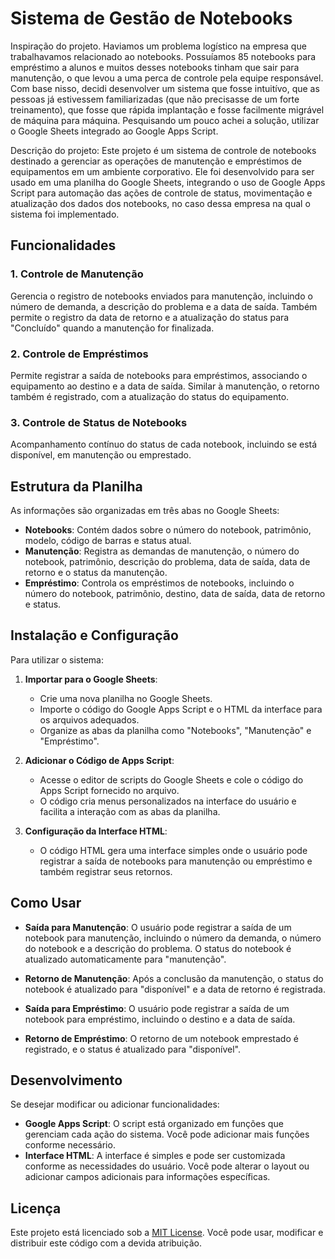 # Sistema de Gestão de Notebooks

Inspiração do projeto.
Haviamos um problema logístico na empresa que trabalhavamos relacionado ao notebooks. Possuíamos 85 notebooks para empréstimo a alunos e muitos desses notebooks tinham que sair para manutenção, o que levou a uma perca de controle pela equipe responsável. Com base nisso, decidi desenvolver um sistema que fosse intuitívo, que as pessoas já estivessem familiarizadas (que não precisasse de um forte treinamento), que fosse que rápida implantação e fosse facilmente migrável de máquina para máquina. Pesquisando um pouco achei a solução, utilizar o Google Sheets integrado ao Google Apps Script.

Descrição do projeto:
Este projeto é um sistema de controle de notebooks destinado a gerenciar as operações de manutenção e empréstimos de equipamentos em um ambiente corporativo. Ele foi desenvolvido para ser usado em uma planilha do Google Sheets, integrando o uso de Google Apps Script para automação das ações de controle de status, movimentação e atualização dos dados dos notebooks, no caso dessa empresa na qual o sistema foi implementado.

## Funcionalidades

### 1. Controle de Manutenção
Gerencia o registro de notebooks enviados para manutenção, incluindo o número de demanda, a descrição do problema e a data de saída. Também permite o registro da data de retorno e a atualização do status para "Concluído" quando a manutenção for finalizada.

### 2. Controle de Empréstimos
Permite registrar a saída de notebooks para empréstimos, associando o equipamento ao destino e a data de saída. Similar à manutenção, o retorno também é registrado, com a atualização do status do equipamento.

### 3. Controle de Status de Notebooks
Acompanhamento contínuo do status de cada notebook, incluindo se está disponível, em manutenção ou emprestado.

## Estrutura da Planilha

As informações são organizadas em três abas no Google Sheets:

- **Notebooks**: Contém dados sobre o número do notebook, patrimônio, modelo, código de barras e status atual.
- **Manutenção**: Registra as demandas de manutenção, o número do notebook, patrimônio, descrição do problema, data de saída, data de retorno e o status da manutenção.
- **Empréstimo**: Controla os empréstimos de notebooks, incluindo o número do notebook, patrimônio, destino, data de saída, data de retorno e status.

## Instalação e Configuração

Para utilizar o sistema:

1. **Importar para o Google Sheets**:
   - Crie uma nova planilha no Google Sheets.
   - Importe o código do Google Apps Script e o HTML da interface para os arquivos adequados.
   - Organize as abas da planilha como "Notebooks", "Manutenção" e "Empréstimo".

2. **Adicionar o Código de Apps Script**:
   - Acesse o editor de scripts do Google Sheets e cole o código do Apps Script fornecido no arquivo.
   - O código cria menus personalizados na interface do usuário e facilita a interação com as abas da planilha.

3. **Configuração da Interface HTML**:
   - O código HTML gera uma interface simples onde o usuário pode registrar a saída de notebooks para manutenção ou empréstimo e também registrar seus retornos.

## Como Usar

- **Saída para Manutenção**: O usuário pode registrar a saída de um notebook para manutenção, incluindo o número da demanda, o número do notebook e a descrição do problema. O status do notebook é atualizado automaticamente para "manutenção".

- **Retorno de Manutenção**: Após a conclusão da manutenção, o status do notebook é atualizado para "disponível" e a data de retorno é registrada.

- **Saída para Empréstimo**: O usuário pode registrar a saída de um notebook para empréstimo, incluindo o destino e a data de saída.

- **Retorno de Empréstimo**: O retorno de um notebook emprestado é registrado, e o status é atualizado para "disponível".

## Desenvolvimento

Se desejar modificar ou adicionar funcionalidades:

- **Google Apps Script**: O script está organizado em funções que gerenciam cada ação do sistema. Você pode adicionar mais funções conforme necessário.
- **Interface HTML**: A interface é simples e pode ser customizada conforme as necessidades do usuário. Você pode alterar o layout ou adicionar campos adicionais para informações específicas.

## Licença

Este projeto está licenciado sob a [MIT License](https://opensource.org/licenses/MIT). Você pode usar, modificar e distribuir este código com a devida atribuição.
  
